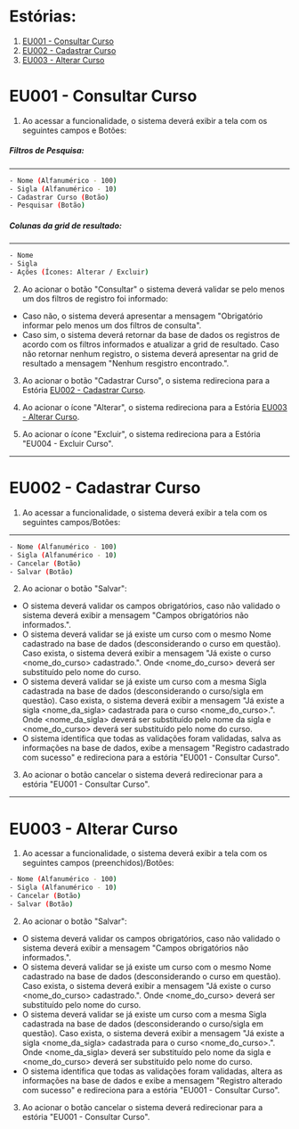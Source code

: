 # Estórias:

1. [EU001 - Consultar Curso](#eu001)
2. [EU002 - Cadastrar Curso](#eu002)
3. [EU003 - Alterar Curso](#eu003)


<a name="eu001"></a>
# EU001 - Consultar Curso 

1. Ao acessar a funcionalidade, o sistema deverá exibir a tela com os seguintes campos e Botões:
##### Filtros de Pesquisa:
----
```sh
- Nome (Alfanumérico - 100)
- Sigla (Alfanumérico - 10)
- Cadastrar Curso (Botão)
- Pesquisar (Botão)
```

##### Colunas da grid de resultado:
----
```sh
- Nome
- Sigla
- Ações (Ícones: Alterar / Excluir)
```

2. Ao acionar o botão "Consultar" o sistema deverá validar se pelo menos um dos filtros de registro foi informado:
- Caso não, o sistema deverá apresentar a mensagem "Obrigatório informar pelo menos um dos filtros de consulta".
- Caso sim, o sistema deverá retornar da base de dados os registros de acordo com os filtros informados e atualizar a grid de resultado. Caso não retornar nenhum registro, o sistema deverá apresentar na grid de resultado a mensagem "Nenhum resgistro encontrado.".

3. Ao acionar o botão "Cadastrar Curso", o sistema redireciona para a Estória [EU002 - Cadastrar Curso](#eu002).

4. Ao acionar o ícone "Alterar", o sistema redireciona para a Estória [EU003 - Alterar Curso](#eu003).

5. Ao acionar o ícone "Excluir", o sistema redireciona para a Estória "EU004 - Excluir Curso".

----
<a name="eu002"></a>
# EU002 - Cadastrar Curso

1. Ao acessar a funcionalidade, o sistema deverá exibir a tela com os seguintes campos/Botões:
----
```sh
- Nome (Alfanumérico - 100)
- Sigla (Alfanumérico - 10)
- Cancelar (Botão)
- Salvar (Botão)
```
2. Ao acionar o botão "Salvar":
- O sistema deverá validar os campos obrigatórios, caso não validado o sistema deverá exibir a mensagem "Campos obrigatórios não informados.".
- O sistema deverá validar se já existe um curso com o mesmo Nome cadastrado na base de dados (desconsiderando o curso em questão). Caso exista, o sistema deverá exibir a mensagem "Já existe o curso <nome_do_curso> cadastrado.". Onde <nome_do_curso> deverá ser substituído pelo nome do curso.
- O sistema deverá validar se já existe um curso com a mesma Sigla cadastrada na base de dados (desconsiderando o curso/sigla em questão). Caso exista, o sistema deverá exibir a mensagem "Já existe a sigla <nome_da_sigla> cadastrada para o curso <nome_do_curso>.". Onde <nome_da_sigla> deverá ser substituído pelo nome da sigla e <nome_do_curso> deverá ser substituído pelo nome do curso.
- O sistema identifica que todas as validações foram validadas, salva as informações na base de dados, exibe a mensagem "Registro cadastrado com sucesso" e redireciona para a estória "EU001 - Consultar Curso".

3. Ao acionar o botão cancelar o sistema deverá redirecionar para a estória "EU001 - Consultar Curso".

----
<a name="eu003"></a>
# EU003 - Alterar Curso

1. Ao acessar a funcionalidade, o sistema deverá exibir a tela com os seguintes campos (preenchidos)/Botões:
```sh
- Nome (Alfanumérico - 100)
- Sigla (Alfanumérico - 10)
- Cancelar (Botão)
- Salvar (Botão)
```

2. Ao acionar o botão "Salvar":
- O sistema deverá validar os campos obrigatórios, caso não validado o sistema deverá exibir a mensagem "Campos obrigatórios não informados.".
- O sistema deverá validar se já existe um curso com o mesmo Nome cadastrado na base de dados (desconsiderando o curso em questão). Caso exista, o sistema deverá exibir a mensagem "Já existe o curso <nome_do_curso> cadastrado.". Onde <nome_do_curso> deverá ser substituído pelo nome do curso.
- O sistema deverá validar se já existe um curso com a mesma Sigla cadastrada na base de dados (desconsiderando o curso/sigla em questão). Caso exista, o sistema deverá exibir a mensagem "Já existe a sigla <nome_da_sigla> cadastrada para o curso <nome_do_curso>.". Onde <nome_da_sigla> deverá ser substituído pelo nome da sigla e <nome_do_curso> deverá ser substituído pelo nome do curso.
- O sistema identifica que todas as validações foram validadas, altera as informações na base de dados e exibe a mensagem "Registro alterado com sucesso" e redireciona para a estória "EU001 - Consultar Curso".

3. Ao acionar o botão cancelar o sistema deverá redirecionar para a estória "EU001 - Consultar Curso".
